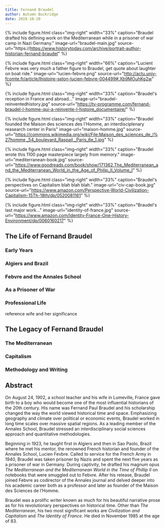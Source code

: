 ```yaml
---
title: Fernand Braudel
author: Autumn Buckridge
date: 2019-10-20
---
```


{% include figure.html
  class="img-right"
  width="33%"
  caption="Braudel drafted his defining work on the Mediterranean while in a prisoner of war camp in Nazi Germany."
  image-url="braudel-main.jpg"
  source-url="https://https://www.historytoday.com/archive/portrait-author-historian-fernand-braudel"
%}

{% include figure.html
  class="img-right"
  width="66%"
  caption="Lucient Febvre was very much a father figure to Braudel, get quote about laughter on boat ride."
  image-url="lucien-febvre.png"
  source-url="http://actu.univ-fcomte.fr/article/lhistoire-selon-lucien-febvre-004499#.Xb9MOuhKg2w"
%}

{% include figure.html
  class="img-right"
  width="33%"
  caption="Braudel's reception in France and abroad..."
  image-url="braudel-reinventedhistory.jpg"
  source-url="https://tv-programme.com/fernand-braudel-l-homme-qui-a-reinvente-l-histoire_documentaire/"
%}

{% include figure.html
  class="img-right"
  width="33%"
  caption="Braudel founded the Maison des sciences des l'Homme, an interdisciplenary reasearch center in Paris"
  image-url="maison-homme.jpg"
  source-url="https://commons.wikimedia.org/wiki/File:Maison_des_sciences_de_l%27homme,_54_boulevard_Raspail,_Paris_6e_1.jpg"
%}

{% include figure.html
  class="img-right"
  width="33%"
  caption="Braudel wrote this 1100 page masterpiece largely from memory."
  image-url="mediterranean-book.jpg"
  source-url="https://www.goodreads.com/book/show/171362.The_Mediterranean_and_the_Mediterranean_World_in_the_Age_of_Philip_II_Volume_I"
%}

{% include figure.html
  class="img-right"
  width="33%"
  caption="Braudel's perspectives on Capitalism blah blah blah."
  image-url="civ-cap-book.jpg"
  source-url="https://www.amazon.com/Perspective-World-Civilization-Capitalism-15Th-18th/dp/0520081161"
%}

{% include figure.html
  class="img-right"
  width="33%"
  caption="Braudel's last major work..."
  image-url="identity-of-france.jpg"
  source-url="https://www.amazon.com/Identity-France-One-History-Environment/dp/0060160217"
%}

## The Life of Fernand Braudel

### Early Years

### Algiers and Brazil

### Febvre and the Annales School

### As a Prisoner of War

### Professional Life
reference wife and her significance

## The Legacy of Fernand Braudel

### The Mediterranean

### Capitalism

### Methodology and Writing

## Abstract

On August 24, 1902, a school teacher and his wife in Lumeville, France gave birth to a boy who would become one of the most influential historians of the 20th century. His name was Fernand Paul Braudel and his scholarship changed the way the world viewed historical time and space. Emphasizing geography and climate over political or economic events, Braudel worked in long time scales over massive spatial regions. As a leading member of the Annales School, Braudel stressed an interdisciplinary social sciences approach and quantitative methodologies. 

Beginning in 1923, he taught first in Algiers and then in Sao Paolo, Brazil where he met his mentor, the renowned French historian and founder of the Annales School, Lucien Fevbre. Called to service for the French Army in 1940, Braudel was taken prisoner by Nazis and spent the next five years as a prisoner of war in Germany. During captivity, he drafted his magnum opus *The Mediterranean and the Mediterranean World in the Time of Phillip II* on notebooks that were smuggled out to Febvre. After his release, Braudel joined Febvre as codirector of the Annales journal and delved deeper into his academic career both as a professor and later as founder of the Maison des Sciences de l’Homme. 

Braudel was a prolific writer known as much for his beautiful narrative prose as for his revolutionary perspectives on historical time. Other than *The Mediterranean*, his two most significant works are *Civilization and Capitalism* and *The Identity of France*. He died in November 1985 at the age of 83. 

